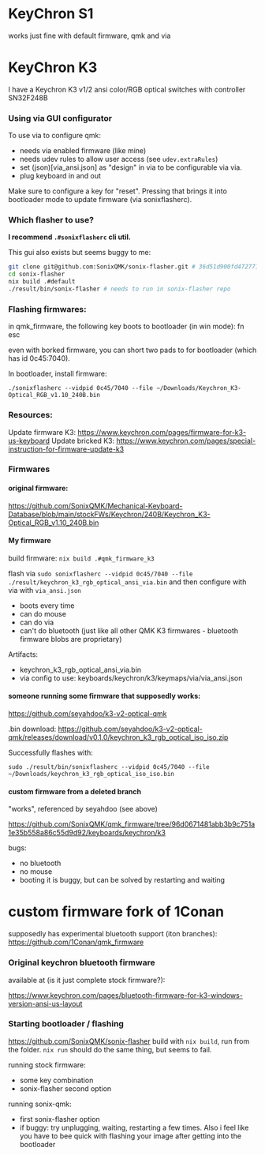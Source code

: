 # KeyChron S1

works just fine with default firmware, qmk and via


# KeyChron K3

I have a Keychron K3 v1/2 ansi color/RGB optical switches with controller SN32F248B


### Using via GUI configurator

To use via to configure qmk:
- needs via enabled firmware (like mine)
- needs udev rules to allow user access (see `udev.extraRules`)
- set (json)[via_ansi.json] as "design" in via to be configurable via via.
- plug keyboard in and out

Make sure to configure a key for "reset". Pressing that brings it into bootloader mode to update firmware (via sonixflasherc).


### Which flasher to use?

**I recommend `.#sonixflasherc` cli util.**

This gui also exists but seems buggy to me:

```bash
git clone git@github.com:SonixQMK/sonix-flasher.git # 36d51d900fd4727719d31167573ca8691162d182
cd sonix-flasher
nix build .#default
./result/bin/sonix-flasher # needs to run in sonix-flasher repo
```

### Flashing firmwares:

in qmk_firmware, the following key boots to bootloader (in win mode): fn esc

even with borked firmware, you can short two pads to for bootloader (which has id 0c45:7040).

In bootloader, install firmware:

```
./sonixflasherc --vidpid 0c45/7040 --file ~/Downloads/Keychron_K3-Optical_RGB_v1.10_240B.bin
```

### Resources:

Update firmware K3: https://www.keychron.com/pages/firmware-for-k3-us-keyboard
Update bricked K3: https://www.keychron.com/pages/special-instruction-for-firmware-update-k3


### Firmwares

#### original firmware:
https://github.com/SonixQMK/Mechanical-Keyboard-Database/blob/main/stockFWs/Keychron/240B/Keychron_K3-Optical_RGB_v1.10_240B.bin

#### My firmware

build firmware: `nix build .#qmk_firmware_k3`

flash via `sudo sonixflasherc --vidpid 0c45/7040 --file ./result/keychron_k3_rgb_optical_ansi_via.bin` and then configure with via with `via_ansi.json`

- boots every time
- can do mouse
- can do via
- can't do bluetooth (just like all other QMK K3 firmwares - bluetooth firmware blobs are proprietary)

Artifacts:
- keychron_k3_rgb_optical_ansi_via.bin
- via config to use: keyboards/keychron/k3/keymaps/via/via_ansi.json

#### someone running some firmware that supposedly works:
https://github.com/seyahdoo/k3-v2-optical-qmk

.bin download: https://github.com/seyahdoo/k3-v2-optical-qmk/releases/download/v0.1.0/keychron_k3_rgb_optical_iso_iso.zip

Successfully flashes with:

```
sudo ./result/bin/sonixflasherc --vidpid 0c45/7040 --file ~/Downloads/keychron_k3_rgb_optical_iso_iso.bin
```

#### custom firmware from a deleted branch 

"works", referenced by seyahdoo (see above)

https://github.com/SonixQMK/qmk_firmware/tree/96d0671481abb3b9c751a1e35b558a86c55d9d92/keyboards/keychron/k3

bugs:

- no bluetooth
- no mouse
- booting it is buggy, but can be solved by restarting and waiting


# custom firmware fork of 1Conan 

supposedly has experimental bluetooth support (iton branches):
https://github.com/1Conan/qmk_firmware

### Original keychron bluetooth firmware 

available at (is it just complete stock firmware?):

https://www.keychron.com/pages/bluetooth-firmware-for-k3-windows-version-ansi-us-layout

### Starting bootloader / flashing

https://github.com/SonixQMK/sonix-flasher
build with `nix build`, run from the folder. `nix run` should do the same thing, but seems to fail. 

running stock firmware: 
- some key combination
- sonix-flasher second option

running sonix-qmk: 
- first sonix-flasher option
- if buggy: try unplugging, waiting, restarting a few times. Also i feel like you have to bee quick with flashing your image after getting into the bootloader
